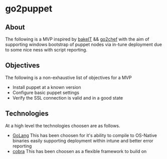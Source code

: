 # go2puppet

## About

The following is a MVP inspired by [bakeIT](https://github.com/clburlison/bakeit) && [go2chef](https://github.com/facebookincubator/go2chef) with the aim of supporting windows bootstrap of puppet nodes via in-tune deployment due to some nice ness with script reporting.

## Objectives

The following is a non-exhaustive list of objectives for a MVP

- Install puppet at a known version
- Configure basic puppet settings
- Verify the SSL connection is valid and in a good state

## Technologies

At a high level the technologies choosen are as follows.

- [GoLang](https://golang.org/) This has been choosen for it's ability to compile to OS-Native binaries easily supporting deployment within intune and better error reporting
- [cobra](https://github.com/spf13/cobra) This has been choosen as a flexible framework to build on
